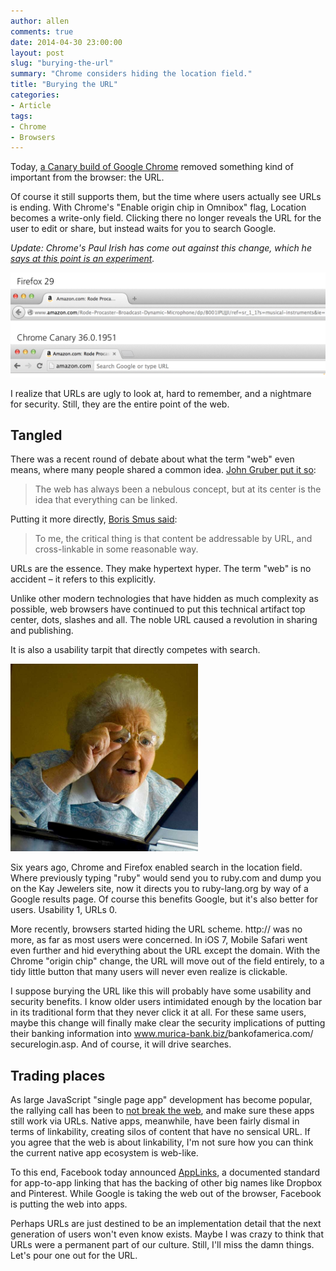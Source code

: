 ```yaml
---
author: allen
comments: true
date: 2014-04-30 23:00:00
layout: post
slug: "burying-the-url"
summary: "Chrome considers hiding the location field."
title: "Burying the URL"
categories:
- Article
tags:
- Chrome
- Browsers
---
```


Today, [a Canary build of Google Chrome](http://garybacon.com/post/new-awesome-bar-in-googles-chrome-canary/) removed something kind of important from the browser: the URL.

Of course it still supports them, but the time where users actually see URLs is ending. With Chrome's "Enable origin chip in Omnibox" flag, Location becomes a write-only field. Clicking there no longer reveals the URL for the user to edit or share, but instead waits for you to search Google.

*Update: Chrome's Paul Irish has come out against this change, which he [says at this point is an experiment](https://news.ycombinator.com/item?id=7678580).*

<img src='/images/2014/location-bars.png'>

I realize that URLs are ugly to look at, hard to remember, and a nightmare for security. Still, they are the entire point of the web.

## Tangled
There was a recent round of debate about what the term "web" even means, where many people shared a common idea. [John Gruber put it so](http://daringfireball.net/2014/04/rethinking_what_we_mean_by_mobile_web):

> The web has always been a nebulous concept, but at its center is the idea that everything can be linked.

Putting it more directly, [Boris Smus said](http://smus.com/ebb-of-the-web/):

>To me, the critical thing is that content be addressable by URL, and cross-linkable in some reasonable way.

URLs are the essence. They make hypertext hyper. The term "web" is no accident &ndash; it refers to this explicitly.

Unlike other modern technologies that have hidden as much complexity as possible, web browsers have continued to put this technical artifact top center, dots, slashes and all. The noble URL caused a revolution in sharing and publishing.

It is also a usability tarpit that directly competes with search.

<img src='/images/2014/internet-grandma.jpg' style='width:300px'>

Six years ago, Chrome and Firefox enabled search in the location field. Where previously typing "ruby" would send you to ruby.com and dump you on the Kay Jewelers site, now it directs you to ruby-lang.org by way of a Google results page. Of course this benefits Google, but it's also better for users. Usability 1, URLs 0.

More recently, browsers started hiding the URL scheme. http:// was no more, as far as most users were concerned. In iOS 7, Mobile Safari went even further and hid everything about the URL except the domain. With the Chrome "origin chip" change, the URL will move out of the field entirely, to a tidy little button that many users will never even realize is clickable.

I suppose burying the URL like this will probably have some usability and security benefits. I know older users intimidated enough by the location bar in its traditional form that they never click it at all. For these same users, maybe this change will finally make clear the security implications of putting their banking information into www.murica-bank.biz/<wbr/>bankofamerica.com/<wbr/>securelogin.asp. And of course, it will drive searches.

## Trading places
As large JavaScript "single page app" development has become popular, the rallying call has been to [not break the web](http://2013.jsconf.eu/speakers/tom-dale-stop-breaking-the-web.html), and make sure these apps still work via URLs. Native apps, meanwhile, have been fairly dismal in terms of linkability, creating silos of content that have no sensical URL. If you agree that the web is about linkability, I'm not sure how you can think the current native app ecosystem is web-like.

To this end, Facebook today announced [AppLinks](http://applinks.org/), a documented standard for app-to-app linking that has the backing of other big names like Dropbox and Pinterest. While Google is taking the web out of the browser, Facebook is putting the web into apps.

Perhaps URLs are just destined to be an implementation detail that the next generation of users won't even know exists. Maybe I was crazy to think that URLs were a permanent part of our culture. Still, I'll miss the damn things. Let's pour one out for the URL.